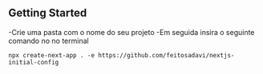 ## Getting Started

-Crie uma pasta com o nome do seu projeto
-Em seguida insira o seguinte comando no no terminal

```
npx create-next-app . -e https://github.com/feitosadavi/nextjs-initial-config

```

